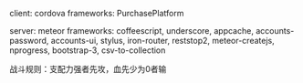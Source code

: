 client: cordova
frameworks: PurchasePlatform

server: meteor
frameworks: coffeescript, underscore, appcache, accounts-password, accounts-ui, stylus, iron-router, reststop2, meteor-createjs, nprogress, bootstrap-3, csv-to-collection

战斗规则：支配力强者先攻，血先少为0者输
